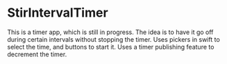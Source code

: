 # StirIntervalTimer

This is a timer app, which is still in progress. The idea is to have it go off during certain intervals without stopping the timer. Uses pickers in swift to select the time, and buttons to start it. Uses a timer publishing feature to decrement the timer. 
